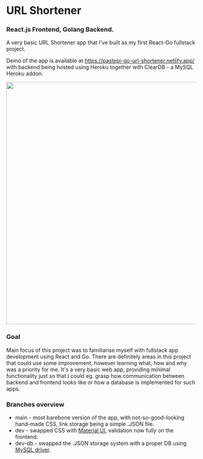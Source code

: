 # URL Shortener
### React.js Frontend, Golang Backend.
A very basic URL Shortener app that I've built as my first React-Go fullstack project.

Demo of the app is available at https://pastepi-go-url-shortener.netlify.app/ with backend being hosted using Heroku together with ClearDB - a MySQL Heroku addon.
<p align="center">
<img src="https://i.imgur.com/tOTHFU3.gif" width="640" />
</p>

### Goal
Main focus of this project was to familiarise myself with fullstack app development using React and Go. There are definitely areas in this project that could use some improvement,
however learning what, how and why was a priority for me. It's a very basic web app, providing minimal functionality just so that I could eg. grasp how communication between
backend and frontend looks like or how a database is implemented for such apps.

### Branches overview

* main - most barebone version of the app, with not-so-good-looking hand-made CSS, link storage being a simple .JSON file.
* dev - swapped CSS with [Material UI](https://mui.com/), validation now fully on the frontend.
* dev-db - swapped the .JSON storage system with a proper DB using [MySQL driver](https://github.com/go-sql-driver/mysql).

